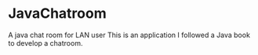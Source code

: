 # JavaChatroom
A java chat room for LAN user
This is an application I followed a Java book to develop a chatroom.

